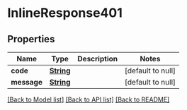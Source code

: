 # InlineResponse401
## Properties

Name | Type | Description | Notes
------------ | ------------- | ------------- | -------------
**code** | [**String**](string.md) |  | [default to null]
**message** | [**String**](string.md) |  | [default to null]

[[Back to Model list]](../README.md#documentation-for-models) [[Back to API list]](../README.md#documentation-for-api-endpoints) [[Back to README]](../README.md)

